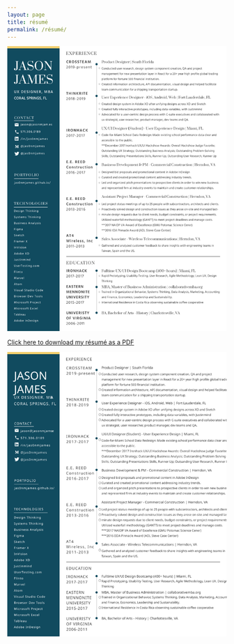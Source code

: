 ```yaml
---
layout: page
title: résumé
permalink: /résumé/
---
```


![PNG image of Résumé](assets/resume/jasonjames_resume_2020-02-11@2x.png)

[Click here to download my résumé as a PDF](assets/resume/jasonjames_resume_2020-02-11.pdf)

![SVG image of Résumé](assets/resume/jasonjames_resume_2020-02-11.svg)
